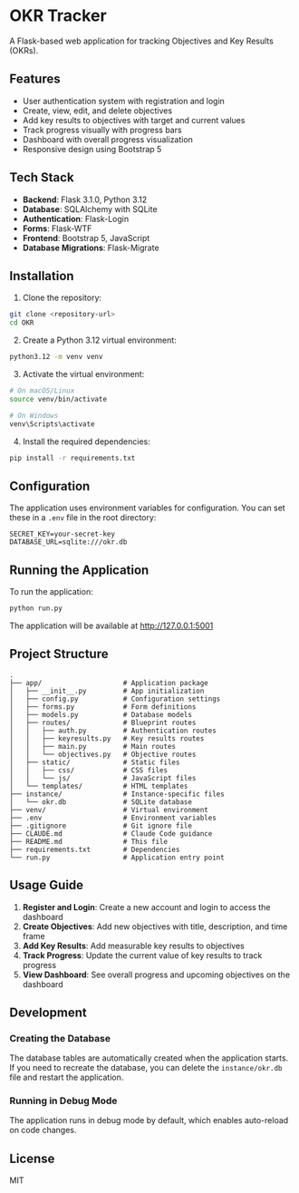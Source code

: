 # OKR Tracker

A Flask-based web application for tracking Objectives and Key Results (OKRs).

## Features

- User authentication system with registration and login
- Create, view, edit, and delete objectives
- Add key results to objectives with target and current values
- Track progress visually with progress bars
- Dashboard with overall progress visualization
- Responsive design using Bootstrap 5

## Tech Stack

- **Backend**: Flask 3.1.0, Python 3.12
- **Database**: SQLAlchemy with SQLite
- **Authentication**: Flask-Login
- **Forms**: Flask-WTF
- **Frontend**: Bootstrap 5, JavaScript
- **Database Migrations**: Flask-Migrate

## Installation

1. Clone the repository:

```bash
git clone <repository-url>
cd OKR
```

2. Create a Python 3.12 virtual environment:

```bash
python3.12 -m venv venv
```

3. Activate the virtual environment:

```bash
# On macOS/Linux
source venv/bin/activate

# On Windows
venv\Scripts\activate
```

4. Install the required dependencies:
```bash
pip install -r requirements.txt
```

## Configuration

The application uses environment variables for configuration. You can set these in a `.env` file in the root directory:

```
SECRET_KEY=your-secret-key
DATABASE_URL=sqlite:///okr.db
```

## Running the Application

To run the application:

```bash
python run.py
```

The application will be available at http://127.0.0.1:5001

## Project Structure

```
.
├── app/                    # Application package
│   ├── __init__.py         # App initialization
│   ├── config.py           # Configuration settings
│   ├── forms.py            # Form definitions
│   ├── models.py           # Database models
│   ├── routes/             # Blueprint routes
│   │   ├── auth.py         # Authentication routes
│   │   ├── keyresults.py   # Key results routes
│   │   ├── main.py         # Main routes
│   │   └── objectives.py   # Objective routes
│   ├── static/             # Static files
│   │   ├── css/            # CSS files
│   │   └── js/             # JavaScript files
│   └── templates/          # HTML templates
├── instance/               # Instance-specific files
│   └── okr.db              # SQLite database
├── venv/                   # Virtual environment
├── .env                    # Environment variables
├── .gitignore              # Git ignore file
├── CLAUDE.md               # Claude Code guidance
├── README.md               # This file
├── requirements.txt        # Dependencies
└── run.py                  # Application entry point
```

## Usage Guide

1. **Register and Login**: Create a new account and login to access the dashboard
2. **Create Objectives**: Add new objectives with title, description, and time frame
3. **Add Key Results**: Add measurable key results to objectives
4. **Track Progress**: Update the current value of key results to track progress
5. **View Dashboard**: See overall progress and upcoming objectives on the dashboard

## Development

### Creating the Database

The database tables are automatically created when the application starts. If you need to recreate the database, you can delete the `instance/okr.db` file and restart the application.

### Running in Debug Mode

The application runs in debug mode by default, which enables auto-reload on code changes.

## License

MIT